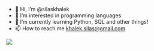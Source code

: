 - 👋 Hi, I’m @silaskhalek
- 👀 I’m interested in programming languages
- 🌱 I’m currently learning Python, SQL and other things!
- 📫 How to reach me khalek.silas@gmail.com
  
</div>
    <a href=https://github.com/silaskhalek">
     <picture>
  <source
    srcset="https://github-readme-stats.vercel.app/api?username=anuraghazra&show_icons=false&theme=dark"
    media="(prefers-color-scheme: dark)"
  />
  <source
    srcset="https://github-readme-stats.vercel.app/api?username=anuraghazra&show_icons=false"
    media="(prefers-color-scheme: light), (prefers-color-scheme: dracula)"
  />
  <img src="https://github-readme-stats.vercel.app/api?username=anuraghazra&show_icons=false" />
</picture>
